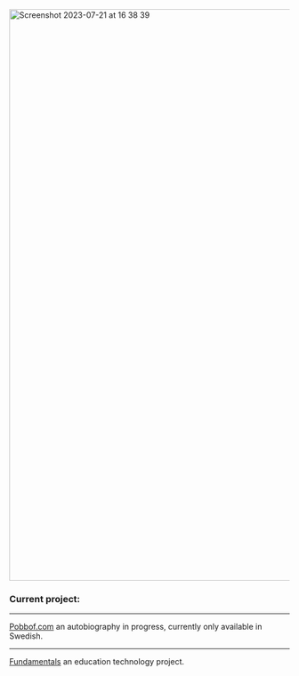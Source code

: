 <img width="1028" alt="Screenshot 2023-07-21 at 16 38 39" src="https://github.com/undrwolf/undrwolf/assets/74624168/42257a84-2ad0-4ab4-ab20-85cf62d1a98a">

### Current project:
<hr>

[Pobbof.com](https://pobbof.com/) an autobiography in progress, currently only available in Swedish. 
<hr>

[Fundamentals](https://github.com/undrwolf/fundamentals) an education technology project.<br>

<!--
Currently developing a proof of concept for fundamental mathematics.

Value proposition:
- Students: Study at a pace that challenges you at your optimal performance level.
- Educators: Build unique courses by leveraging endless and adaptive resources with performance analytics on your students and on your pedagogy.
-->




<!--
<h1>Developing educational technology</h1>
<h1 align= "center">🚀 "Oh what a time to be alive!" 🚀</h1>
<p>You have to admit that the odds are pretty low for experiencing the era of</p>
<ul> 
  <li>Autonomous agents</li>
  <li>Augmented reality</li>
  <li>Bitcoin</li>
  <li>Internet</li>
  <li>UAP's</li>
  <li>AI protein-folding</li>
  <li>Space exploration</li>
<ul/>




**undrwolf/undrwolf** is a ✨ _special_ ✨ repository because its `README.md` (this file) appears on your GitHub profile.

Here are some ideas to get you started:

- 🔭 I’m currently working on ...
- 🌱 I’m currently learning ...
- 👯 I’m looking to collaborate on ...
- 🤔 I’m looking for help with ...
- 💬 Ask me about ...
- 📫 How to reach me: ...
- 😄 Pronouns: ...
- ⚡ Fun fact: ...
-->
